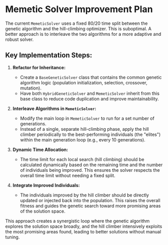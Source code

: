 # Memetic Solver Improvement Plan

The current `MemeticSolver` uses a fixed 80/20 time split between the genetic algorithm and the hill-climbing optimizer. This is suboptimal. A better approach is to interleave the two algorithms for a more adaptive and robust solver.

## Key Implementation Steps:

1.  **Refactor for Inheritance:**
    *   Create a `BaseGeneticSolver` class that contains the common genetic algorithm logic (population initialization, selection, crossover, mutation).
    *   Have both `HybridGeneticSolver` and `MemeticSolver` inherit from this base class to reduce code duplication and improve maintainability.

2.  **Interleave Algorithms in `MemeticSolver`:**
    *   Modify the main loop in `MemeticSolver` to run for a set number of generations.
    *   Instead of a single, separate hill-climbing phase, apply the hill climber periodically to the best-performing individuals (the "elites") within the main generation loop (e.g., every 10 generations).

3.  **Dynamic Time Allocation:**
    *   The time limit for each local search (hill climbing) should be calculated dynamically based on the remaining time and the number of individuals being improved. This ensures the solver respects the overall time limit without needing a fixed split.

4.  **Integrate Improved Individuals:**
    *   The individuals improved by the hill climber should be directly updated or injected back into the population. This raises the overall fitness and guides the genetic search toward more promising areas of the solution space.

This approach creates a synergistic loop where the genetic algorithm explores the solution space broadly, and the hill climber intensively exploits the most promising areas found, leading to better solutions without manual tuning.

